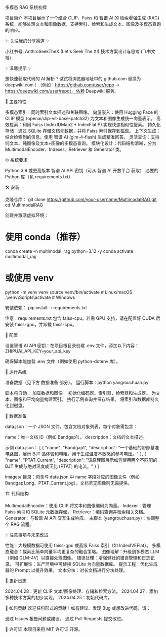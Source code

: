 多模态 RAG 系统初探


项目简介
本项目展示了一个结合 CLIP、Faiss 和 智谱 AI 的 检索增强生成 (RAG) 系统，能够处理文本和图像数据，支持索引、检索和生成文本、图像及多模态查询的响应。

✨ 关注我的分享渠道 ✨

小红书号: AnthroSeekTheX (Let's Seek The X!)
技术方案设计与思考 (飞书文档)

💡 温馨提示 💡

想快速获取代码的 AI 解析？试试将浏览器地址中的 github.com 替换为 deepwiki.com！（例如：https://github.com/user/repo → https://deepwiki.com/user/repo）。依赖 Deepwiki 服务。


🚀 主要特性

多模态索引：同时索引文本描述和关联图像。
向量嵌入：使用 Hugging Face 的 CLIP 模型 (openai/clip-vit-base-patch32) 为文本和图像生成统一向量表示。
高效检索：利用 Faiss (IndexIDMap2 + IndexFlatIP) 实现快速相似性搜索。
持久化存储：通过 SQLite 存储文档元数据，并将 Faiss 索引保存到磁盘。
上下文生成：结合检索到的信息，使用 智谱 AI (glm-4-flash) 生成精准回答。
灵活查询：支持纯文本、纯图像及文本+图像的多模态查询。
模块化设计：代码结构清晰，分为 MultimodalEncoder、Indexer、Retriever 和 Generator 类。

⚙️ 系统要求

Python 3.9 或更高版本
智谱 AI API 密钥（可从 智谱 AI 开放平台 获取）
必要的 Python 库（见 requirements.txt）

🛠️ 安装

克隆仓库：
git clone https://github.com/your-username/MultimodalRAG.git
cd MultimodalRAG


创建并激活虚拟环境：
# 使用 conda（推荐）
conda create -n multimodal_rag python=3.12 -y
conda activate multimodal_rag

# 或使用 venv
python -m venv venv
source venv/bin/activate  # Linux/macOS
.\venv\Scripts\activate   # Windows


安装依赖：
pip install -r requirements.txt

注意：requirements.txt 包含 faiss-cpu。若需 GPU 支持，请在配置好 CUDA 后安装 faiss-gpu，并卸载 faiss-cpu。


🔑 配置

设置智谱 AI API 密钥：在项目根目录创建 .env 文件，添加以下内容：ZHIPUAI_API_KEY=your_api_key

确保脚本能加载 .env 文件（例如使用 python-dotenv 库）。

🚀 运行系统

准备数据（见下方 数据准备 部分）。
运行脚本：python yangrouchuan.py

脚本将自动：
加载数据和图像。
初始化编码器、索引器、检索器和生成器。
为文本、图像和平均向量构建索引。
执行示例查询并保存结果。
将索引和数据库持久化到磁盘。



📁 数据准备

data.json：一个 JSON 文件，包含文档对象列表，每个对象需包含：

name：唯一文档 ID（例如 Bandgap1）。
description：文档的文本描述。

示例 data.json：
[
  {
    "name": "Bandgap1",
    "description": "一个基础的带隙基准电路图，展示 BJT 晶体管和电阻，用于生成温度不敏感的参考电压。"
  },
  {
    "name": "PTAT_Current",
    "description": "该原理图展示如何使用两个不匹配的 BJT 生成与绝对温度成正比 (PTAT) 的电流。"
  }
]


images/ 目录：包含与 data.json 中 name 字段对应的图像文件（例如 Bandgap1.png、PTAT_Current.jpg）。文档若无图像则无需提供。


🏗️ 代码结构

MultimodalEncoder：使用 CLIP 将文本和图像编码为向量。
Indexer：管理 Faiss 索引和 SQLite 元数据存储。
Retriever：编码查询并检索相关文档。
Generator：与智谱 AI API 交互生成响应。
主脚本 (yangrouchuan.py)：协调整个 RAG 流程。

💡 注意事项与未来改进

性能：大规模数据可使用 faiss-gpu 或高级 Faiss 索引（如 IndexIVFFlat）。
多模态融合：探索比简单向量平均更复杂的融合策略。
图像理解：升级到多模态 LLM（例如 GLM-4V）以直接处理图像。
错误处理：增强健壮的错误管理和日志记录。
可扩展性：生产环境中可替换 SQLite 为向量数据库。
提示工程：优化生成器的 Prompt 以提升效果。
文本分块：对长文档进行分块处理。

📅 更新日志

2024.04.28：更新 CLIP 文本/图像处理、存储和检索方法。
2024.04.27：添加多种技术方案的初步实现。
2024.04.25：初始代码库。

🤝 如何贡献
欢迎任何形式的贡献！如有建议、发现 Bug 或想改进代码，请：

通过 Issues 报告问题或建议。
通过 Pull Requests 提交改进。

📄 许可证
本项目采用 MIT 许可证 开源。
